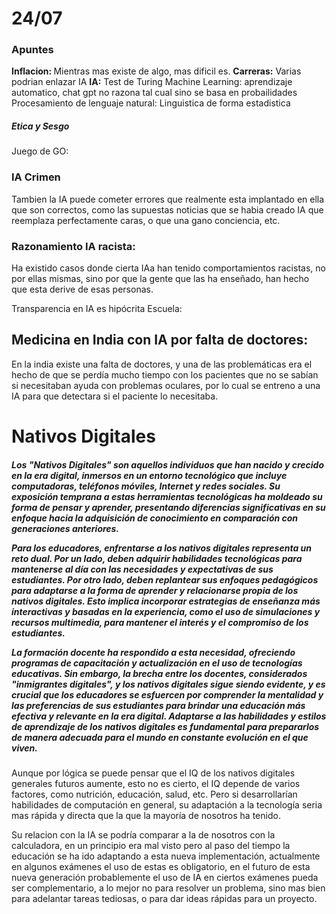 <h1>24/07</h1>
<h3>Apuntes</h3>
<b>Inflacion: </b>Mientras mas existe de algo, mas dificil es.
<b>Carreras:</b> Varias podrian enlazar IA
<b>IA:</b>
Test de Turing
Machine Learning: aprendizaje automatico, chat gpt no razona tal cual sino se basa en probailidades
Procesamiento de lenguaje natural:
Linguistica de forma estadistica
<h5>Etica y Sesgo</h5>

Juego de GO:
<h3>IA Crimen</h3>
Tambien la IA puede cometer errores que realmente esta implantado en ella que son correctos, como las supuestas noticias que se habia creado IA que reemplaza perfectamente caras, o que una gano conciencia, etc.
<h3>Razonamiento IA racista:</h3>
Ha existido casos donde cierta IAa han tenido comportamientos racistas, no por ellas mismas, sino por que la gente que las ha enseñado, han hecho que esta derive de esas personas.

Transparencia en IA es hipócrita
Escuela:
<h2>Medicina en India con IA por falta de doctores:</h2>
En la india existe una falta de doctores, y una de las problemáticas era el hecho de que se perdía mucho tiempo con los pacientes que no se sabían si necesitaban ayuda con problemas oculares, por lo cual se entreno a una IA para que detectara si el paciente lo necesitaba.



<h1>Nativos Digitales</h1>
<h5>Los "Nativos Digitales" son aquellos individuos que han nacido y crecido en la era digital, inmersos en un entorno tecnológico que incluye computadoras, teléfonos móviles, Internet y redes sociales. Su exposición temprana a estas herramientas tecnológicas ha moldeado su forma de pensar y aprender, presentando diferencias significativas en su enfoque hacia la adquisición de conocimiento en comparación con generaciones anteriores.

Para los educadores, enfrentarse a los nativos digitales representa un reto dual. Por un lado, deben adquirir habilidades tecnológicas para mantenerse al día con las necesidades y expectativas de sus estudiantes. Por otro lado, deben replantear sus enfoques pedagógicos para adaptarse a la forma de aprender y relacionarse propia de los nativos digitales. Esto implica incorporar estrategias de enseñanza más interactivas y basadas en la experiencia, como el uso de simulaciones y recursos multimedia, para mantener el interés y el compromiso de los estudiantes.

La formación docente ha respondido a esta necesidad, ofreciendo programas de capacitación y actualización en el uso de tecnologías educativas. Sin embargo, la brecha entre los docentes, considerados "inmigrantes digitales", y los nativos digitales sigue siendo evidente, y es crucial que los educadores se esfuercen por comprender la mentalidad y las preferencias de sus estudiantes para brindar una educación más efectiva y relevante en la era digital. Adaptarse a las habilidades y estilos de aprendizaje de los nativos digitales es fundamental para prepararlos de manera adecuada para el mundo en constante evolución en el que viven.</h5>

Aunque por lógica se puede pensar que el IQ de los nativos digitales generales futuros aumente, esto no es cierto, el IQ depende de varios factores, como nutrición, educación, salud, etc.
Pero si desarrollarían habilidades de computación en general, su adaptación a la tecnología seria mas rápida y directa que la que la mayoría de nosotros ha tenido.

Su relacion con la IA se podría comparar a la de nosotros con la calculadora, en un principio era mal visto pero al paso del tiempo la educación se ha ido adaptando a esta nueva implementación, actualmente en algunos exámenes el uso de estas es obligatorio, en el futuro de esta nueva generación probablemente el uso de IA en ciertos exámenes pueda ser complementario, a lo mejor no para resolver un problema, sino mas bien para adelantar tareas tediosas, o para dar ideas rápidas para un proyecto.